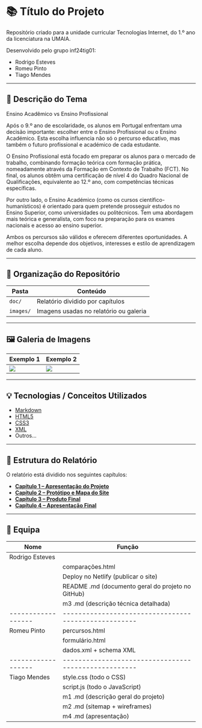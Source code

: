 # 📚 Título do Projeto

Repositório criado para a unidade curricular Tecnologias Internet, do 1.º ano da licenciatura na UMAIA.

Desenvolvido pelo grupo inf24tig01:
- Rodrigo Esteves
- Romeu Pinto
- Tiago Mendes

---

## 📝 Descrição do Tema

Ensino Acadêmico vs Ensino Profissional

Após o 9.º ano de escolaridade, os alunos em Portugal enfrentam uma decisão importante: escolher entre o Ensino Profissional ou o Ensino Académico. Esta escolha influencia não só o percurso educativo, mas também o futuro profissional e académico de cada estudante.

O Ensino Profissional está focado em preparar os alunos para o mercado de trabalho, combinando formação teórica com formação prática, nomeadamente através da Formação em Contexto de Trabalho (FCT). No final, os alunos obtêm uma certificação de nível 4 do Quadro Nacional de Qualificações, equivalente ao 12.º ano, com competências técnicas específicas.

Por outro lado, o Ensino Académico (como os cursos científico-humanísticos) é orientado para quem pretende prosseguir estudos no Ensino Superior, como universidades ou politécnicos. Tem uma abordagem mais teórica e generalista, com foco na preparação para os exames nacionais e acesso ao ensino superior.

Ambos os percursos são válidos e oferecem diferentes oportunidades. A melhor escolha depende dos objetivos, interesses e estilo de aprendizagem de cada aluno.

---

## 📁 Organização do Repositório

| Pasta       | Conteúdo                                 |
|-------------|------------------------------------------|
| `doc/`      | Relatório dividido por capítulos         |
| `images/`   | Imagens usadas no relatório ou galeria   |

---

## 🖼️ Galeria de Imagens

| Exemplo 1                         | Exemplo 2                         |
|----------------------------------|----------------------------------|
| ![](images/exemplo1.png)         | ![](images/exemplo2.png)         |

---

## 💡 Tecnologias / Conceitos Utilizados

- [Markdown](https://www.markdownguide.org/)
- [HTML5](https://developer.mozilla.org/en-US/docs/Web/HTML)
- [CSS3](https://developer.mozilla.org/en-US/docs/Web/CSS)
- [XML](https://www.w3.org/XML/)
- Outros...

---

## 📖 Estrutura do Relatório

O relatório está dividido nos seguintes capítulos:

- **[Capítulo 1 – Apresentação do Projeto](doc/capitulo1.md)**
- **[Capítulo 2 – Protótipo e Mapa do Site](doc/capitulo2.md)**
- **[Capítulo 3 – Produto Final](doc/capitulo3.md)**
- **[Capítulo 4 – Apresentação Final](doc/capitulo4.md)**

---

## 👥 Equipa

| Nome             | Função                       |
|----------------- |------------------------------|
|Rodrigo Esteves   ||index.html (página principal)|
|                  |  comparações.html|
|                  |  Deploy no Netlify (publicar o site)|
|                  |  README .md (documento geral do projeto no GitHub)|
|                  |  m3 .md (descrição técnica detalhada)|
|------------------|----------------------------------------------------|
|Romeu Pinto       |percursos.html|
|                  | formulário.html|
|                  |dados.xml + schema XML|
|------------------|----------------------------------------------------|
|Tiago Mendes      |style.css (todo o CSS)|
|                  |script.js (todo o JavaScript)|
|                  |m1 .md (descrição geral do projeto)|
|                  |m2 .md (sitemap + wireframes)|
|                  |m4 .md (apresentação)|
